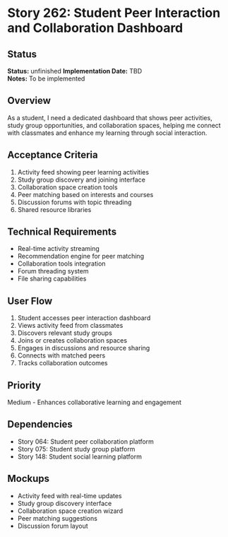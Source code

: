 # Story 262: Student Peer Interaction and Collaboration Dashboard

## Status
**Status:** unfinished
**Implementation Date:** TBD  
**Notes:** To be implemented

## Overview
As a student, I need a dedicated dashboard that shows peer activities, study group opportunities, and collaboration spaces, helping me connect with classmates and enhance my learning through social interaction.

## Acceptance Criteria
1. Activity feed showing peer learning activities
2. Study group discovery and joining interface
3. Collaboration space creation tools
4. Peer matching based on interests and courses
5. Discussion forums with topic threading
6. Shared resource libraries

## Technical Requirements
- Real-time activity streaming
- Recommendation engine for peer matching
- Collaboration tools integration
- Forum threading system
- File sharing capabilities

## User Flow
1. Student accesses peer interaction dashboard
2. Views activity feed from classmates
3. Discovers relevant study groups
4. Joins or creates collaboration spaces
5. Engages in discussions and resource sharing
6. Connects with matched peers
7. Tracks collaboration outcomes

## Priority
Medium - Enhances collaborative learning and engagement

## Dependencies
- Story 064: Student peer collaboration platform
- Story 075: Student study group platform
- Story 148: Student social learning platform

## Mockups
- Activity feed with real-time updates
- Study group discovery interface
- Collaboration space creation wizard
- Peer matching suggestions
- Discussion forum layout
